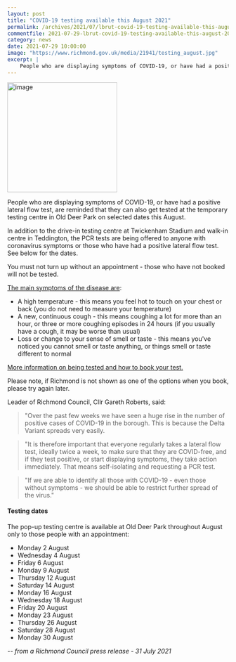 ```yaml
---
layout: post
title: "COVID-19 testing available this August 2021"
permalink: /archives/2021/07/lbrut-covid-19-testing-available-this-august-2021.html
commentfile: 2021-07-29-lbrut-covid-19-testing-available-this-august-2021
category: news
date: 2021-07-29 10:00:00
image: "https://www.richmond.gov.uk/media/21941/testing_august.jpg"
excerpt: |
    People who are displaying symptoms of COVID-19, or have had a positive lateral flow test, are reminded that they can also get tested at the temporary testing centre in Old Deer Park on selected dates this August.
---
```

<img src="https://www.richmond.gov.uk/media/21941/testing_august.jpg" alt="image" width="250" class="photo right"  >

People who are displaying symptoms of COVID-19, or have had a positive lateral flow test, are reminded that they can also get tested at the temporary testing centre in Old Deer Park on selected dates this August.

In addition to the drive-in testing centre at Twickenham Stadium and walk-in centre in Teddington, the PCR tests are being offered to anyone with coronavirus symptoms or those who have had a positive lateral flow test. See below for the dates.

You must not turn up without an appointment - those who have not booked will not be tested.

[The main symptoms of the disease are](https://www.nhs.uk/conditions/coronavirus-covid-19/symptoms/main-symptoms/):

- A high temperature - this means you feel hot to touch on your chest or back (you do not need to measure your temperature)
- A new, continuous cough - this means coughing a lot for more than an hour, or three or more coughing episodes in 24 hours (if you usually have a cough, it may be worse than usual)
- Loss or change to your sense of smell or taste - this means you've noticed you cannot smell or taste anything, or things smell or taste different to normal

[More information on being tested and how to book your test.](https://www.gov.uk/guidance/coronavirus-covid-19-getting-tested)

Please note, if Richmond is not shown as one of the options when you book, please try again later.

Leader of Richmond Council, Cllr Gareth Roberts, said:

> "Over the past few weeks we have seen a huge rise in the number of positive cases of COVID-19 in the borough. This is because the Delta Variant spreads very easily.

> "It is therefore important that everyone regularly takes a lateral flow test, ideally twice a week, to make sure that they are COVID-free, and if they test positive, or start displaying symptoms, they take action immediately. That means self-isolating and requesting a PCR test.

> "If we are able to identify all those with COVID-19 - even those without symptoms - we should be able to restrict further spread of the virus."

#### Testing dates

The pop-up testing centre is available at Old Deer Park throughout August only to those people with an appointment:

- Monday 2 August
- Wednesday 4 August
- Friday 6 August
- Monday 9 August
- Thursday 12 August
- Saturday 14 August
- Monday 16 August
- Wednesday 18 August
- Friday 20 August
- Monday 23 August
- Thursday 26 August
- Saturday 28 August
- Monday 30 August


<cite>-- from a Richmond Council press release - 31 July 2021</cite>
